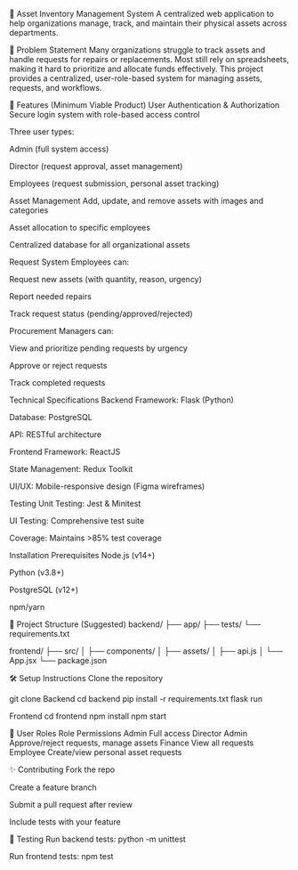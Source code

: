 🧾 Asset Inventory Management System
A centralized web application to help organizations manage, track, and maintain their physical assets across departments.

📌 Problem Statement
Many organizations struggle to track assets and handle requests for repairs or replacements. Most still rely on spreadsheets, making it hard to prioritize and allocate funds effectively. This project provides a centralized, user-role-based system for managing assets, requests, and workflows.

🚀 Features (Minimum Viable Product)
User Authentication & Authorization
Secure login system with role-based access control

Three user types:

Admin (full system access)

Director (request approval, asset management)

Employees (request submission, personal asset tracking)

Asset Management
Add, update, and remove assets with images and categories

Asset allocation to specific employees

Centralized database for all organizational assets

Request System
Employees can:

Request new assets (with quantity, reason, urgency)

Report needed repairs

Track request status (pending/approved/rejected)

Procurement Managers can:

View and prioritize pending requests by urgency

Approve or reject requests

Track completed requests

Technical Specifications
Backend
Framework: Flask (Python)

Database: PostgreSQL

API: RESTful architecture

Frontend
Framework: ReactJS

State Management: Redux Toolkit

UI/UX: Mobile-responsive design (Figma wireframes)

Testing
Unit Testing: Jest & Minitest

UI Testing: Comprehensive test suite

Coverage: Maintains >85% test coverage

Installation
Prerequisites
Node.js (v14+)

Python (v3.8+)

PostgreSQL (v12+)

npm/yarn


📂 Project Structure (Suggested)
backend/
  ├── app/
  ├── tests/
  └── requirements.txt

frontend/
  ├── src/
  │   ├── components/
  │   ├── assets/
  │   ├── api.js
  │   └── App.jsx
  └── package.json

🛠️ Setup Instructions
Clone the repository

git clone <repo-url>
Backend
cd backend
pip install -r requirements.txt
flask run

Frontend
cd frontend
npm install
npm start

🔐 User Roles
Role	Permissions
Admin	Full access
Director Admin	Approve/reject requests, manage assets
Finance	View all requests
Employee	Create/view personal asset requests

✨ Contributing
Fork the repo

Create a feature branch

Submit a pull request after review

Include tests with your feature

🧪 Testing
Run backend tests:
python -m unittest

Run frontend tests:
npm test

